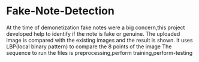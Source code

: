 # Fake-Note-Detection
At the time of demonetization fake notes were a big concern,this project developed  help to identify if the note is fake or genuine.
The uploaded image is compared with the existing images and the result is shown.
It uses LBP(local binary pattern) to compare the 8 points of the image
The sequence to run the files is preprocessing,perform training,perform-testing
